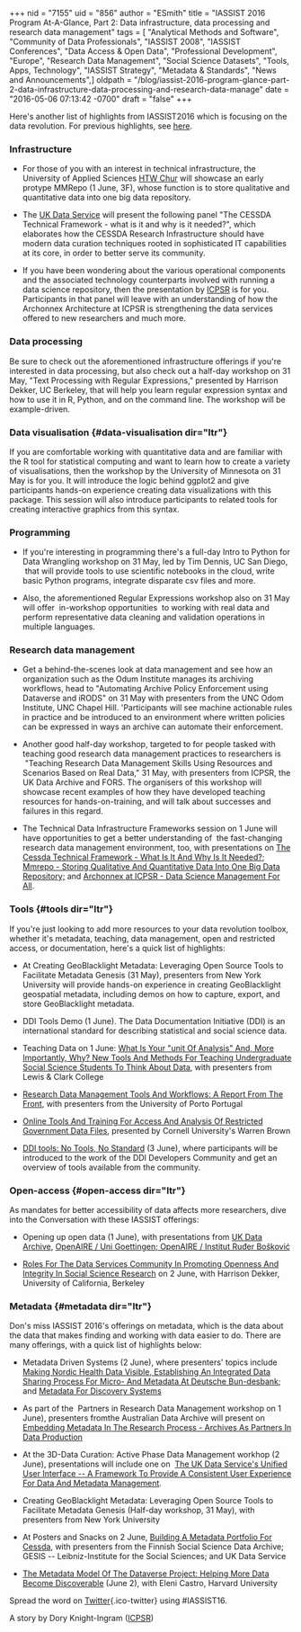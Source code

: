 +++
nid = "7155"
uid = "856"
author = "ESmith"
title = "IASSIST 2016 Program At-A-Glance, Part 2: Data infrastructure, data processing and research data management"
tags = [ "Analytical Methods and Software", "Community of Data Professionals", "IASSIST 2008", "IASSIST Conferences", "Data Access & Open Data", "Professional Development", "Europe", "Research Data Management", "Social Science Datasets", "Tools, Apps, Technology", "IASSIST Strategy", "Metadata & Standards", "News and Announcements",]
oldpath = "/blog/iassist-2016-program-glance-part-2-data-infrastructure-data-processing-and-research-data-manage"
date = "2016-05-06 07:13:42 -0700"
draft = "false"
+++
 

Here's another list of highlights from IASSIST2016 which is focusing on
the data revolution. For previous highlights, see
[here](http://www.iassistdata.org/blog/interested-“data-revolution”-and-what-it-means-research-here’s-why-you-should-attend-iassist201).

### Infrastructure

-   For those of you with an interest in technical infrastructure, the
    University of Applied Sciences [HTW
    Chur](https://www.openconf.org/IASSIST16/modules/request.php?module=oc_program&action=summary.php&id=74)
    will showcase an early protype MMRepo (1 June, 3F), whose function
    is to store qualitative and quantitative data into one big data
    repository.

<!-- -->

-   The [UK Data
    Service](https://www.openconf.org/IASSIST16/modules/request.php?module=oc_program&action=summary.php&id=103)
    will present the following panel "The CESSDA Technical Framework -
    what is it and why is it needed?", which elaborates how the CESSDA
    Research Infrastructure should have modern data curation techniques
    rooted in sophisticated IT capabilities at its core, in order to
    better serve its community.

<!-- -->

-   If you have been wondering about the various operational components
    and the associated technology counterparts involved with running a
    data science repository, then the presentation by
    [ICPSR](https://www.openconf.org/IASSIST16/modules/request.php?module=oc_program&action=summary.php&id=117)
    is for you. Participants in that panel will leave with an
    understanding of how the Archonnex Architecture at ICPSR is
    strengthening the data services offered to new researchers and much
    more.

### Data processing

Be sure to check out the aforementioned infrastructure offerings if
you're interested in data processing, but also check out a half-day
workshop on 31 May, "Text Processing with Regular Expressions,"
presented by Harrison Dekker, UC Berkeley, that will help you learn
regular expression syntax and how to use it in R, Python, and on the
command line. The workshop will be example-driven.

### Data visualisation {#data-visualisation dir="ltr"}

If you are comfortable working with quantitative data and are familiar
with the R tool for statistical computing and want to learn how to
create a variety of visualisations, then the workshop by the University
of Minnesota on 31 May is for you. It will introduce the logic behind
ggplot2 and give participants hands-on experience creating data
visualizations with this package. This session will also introduce
participants to related tools for creating interactive graphics from
this syntax.

### Programming

-   If you're interesting in programming there's a full-day Intro to
    Python for Data Wrangling workshop on 31 May, led by Tim Dennis, UC
    San Diego,  that will provide tools to use scientific notebooks in
    the cloud, write basic Python programs, integrate disparate csv
    files and more.

<!-- -->

-   Also, the aforementioned Regular Expressions workshop also on 31 May
    will offer  in-workshop opportunities  to working with real data and
    perform representative data cleaning and validation operations in
    multiple languages.

### Research data management

-   Get a behind-the-scenes look at data management and see how an
    organization such as the Odum Institute manages its archiving
    workflows, head to "Automating Archive Policy Enforcement using
    Dataverse and iRODS" on 31 May with presenters from the UNC Odom
    Institute, UNC Chapel Hill. 'Participants will see machine
    actionable rules in practice and be introduced to an environment
    where written policies can be expressed in ways an archive can
    automate their enforcement.

<!-- -->

-   Another good half-day workshop, targeted to for people tasked with
    teaching good research data management practices to researchers is
     "Teaching Research Data Management Skills Using Resources and
    Scenarios Based on Real Data," 31 May, with presenters from ICPSR,
    the UK Data Archive and FORS. The organisers of this workshop will
    showcase recent examples of how they have developed teaching
    resources for hands-on-training, and will talk about successes and
    failures in this regard.

<!-- -->

-   The Technical Data Infrastructure Frameworks session on 1 June will
    have opportunities to get a better understanding of  the
    fast-changing research data management environment, too, with
    presentations on [The Cessda Technical Framework - What Is It And
    Why Is It
    Needed?](https://www.openconf.org/IASSIST16/modules/request.php?module=oc_program&action=summary.php&id=103);
    [Mmrepo - Storing Qualitative And Quantitative Data Into One Big
    Data
    Repository;](https://www.openconf.org/IASSIST16/modules/request.php?module=oc_program&action=summary.php&id=74)
    and [Archonnex at ICPSR - Data Science Management For
    All](https://www.openconf.org/IASSIST16/modules/request.php?module=oc_program&action=summary.php&id=117).

### Tools {#tools dir="ltr"}

If you're just looking to add more resources to your data revolution
toolbox, whether it's metadata, teaching, data management, open and
restricted access, or documentation, here's a quick list of highlights:

-   At Creating GeoBlacklight Metadata: Leveraging Open Source Tools to
    Facilitate Metadata Genesis (31 May), presenters from New York
    University will provide hands-on experience in creating
    GeoBlacklight geospatial metadata, including demos on how to
    capture, export, and store GeoBlacklight metadata.

<!-- -->

-   DDI Tools Demo (1 June). The Data Documentation Initiative (DDI) is
    an international standard for describing statistical and social
    science data.

<!-- -->

-   Teaching Data on 1 June: [What Is Your "unit Of Analysis" And, More
    Importantly, Why? New Tools And Methods For Teaching Undergraduate
    Social Science Students To Think About
    Data](https://www.openconf.org/IASSIST16/modules/request.php?module=oc_program&action=summary.php&id=143),
    with presenters from Lewis & Clark College

<!-- -->

-   [Research Data Management Tools And Workflows: A Report From The
    Front](https://www.openconf.org/IASSIST16/modules/request.php?module=oc_program&action=summary.php&id=99),
    with presenters from the University of Porto Portugal

<!-- -->

-   [Online Tools And Training For Access And Analysis Of Restricted
    Government Data
    Files](https://www.openconf.org/IASSIST16/modules/request.php?module=oc_program&action=summary.php&id=17),
    presented by Cornell University's Warren Brown

<!-- -->

-   [DDI tools: No Tools, No
    Standard](https://www.openconf.org/IASSIST16/modules/request.php?module=oc_program&action=summary.php&id=97)
    (3 June), where participants will be introduced to the work of the
    DDI Developers Community and get an overview of tools available from
    the community.
    

### Open-access  {#open-access dir="ltr"}

As mandates for better accessibility of data affects more researchers,
dive into the Conversation with these IASSIST offerings:

-   Opening up open data (1 June), with presentations from [UK Data
    Archive](https://www.openconf.org/IASSIST16/modules/request.php?module=oc_program&action=summary.php&id=42),
    [OpenAIRE / Uni Goettingen; OpenAIRE / Institut Ruđer
    Bošković](https://www.openconf.org/IASSIST16/modules/request.php?module=oc_program&action=summary.php&id=51)

<!-- -->

-   [Roles For The Data Services Community In Promoting Openness And
    Integrity In Social Science
    Research](https://www.openconf.org/IASSIST16/modules/request.php?module=oc_program&action=summary.php&id=136)
    on 2 June, with Harrison Dekker, University of California, Berkeley

### Metadata {#metadata dir="ltr"}

Don's miss IASSIST 2016's offerings on metadata, which is the data about
the data that makes finding and working with data easier to do. There
are many offerings, with a quick list of highlights below:

-   Metadata Driven Systems (2 June), where presenters' topics include
    [Making Nordic Health Data
    Visible](https://www.openconf.org/IASSIST16/modules/request.php?module=oc_program&action=summary.php&id=19),[
    Establishing An Integrated Data Sharing Process For Micro- And
    Metadata At Deutsche
    Bun-desbank](https://www.openconf.org/IASSIST16/modules/request.php?module=oc_program&action=summary.php&id=85);
    and [Metadata For Discovery
    Systems](https://www.openconf.org/IASSIST16/modules/request.php?module=oc_program&action=summary.php&id=129)

<!-- -->

-   As part of the  Partners in Research Data Management workshop on 1
    June), presenters fromthe Australian Data Archive will present on
    [Embedding Metadata In The Research Process - Archives As Partners
    In Data
    Production](https://www.openconf.org/IASSIST16/modules/request.php?module=oc_program&action=summary.php&id=81)

<!-- -->

-   At the 3D-Data Curation: Active Phase Data Management workhop (2
    June), presentations will include one on  [The UK Data Service's
    Unified User Interface -- A Framework To Provide A Consistent User
    Experience For Data And Metadata
    Management](https://www.openconf.org/IASSIST16/modules/request.php?module=oc_program&action=summary.php&id=55).

<!-- -->

-   Creating GeoBlacklight Metadata: Leveraging Open Source Tools to
    Facilitate Metadata Genesis (Half-day workshop, 31 May), with
    presenters from New York University

<!-- -->

-   At Posters and Snacks on 2 June, [Building A Metadata Portfolio For
    Cessda](https://www.openconf.org/IASSIST16/modules/request.php?module=oc_program&action=summary.php&id=20),
    with presenters from the Finnish Social Science Data Archive; GESIS
    -- Leibniz-Institute for the Social Sciences; and UK Data Service

<!-- -->

-   [The Metadata Model Of The Dataverse Project: Helping More Data
    Become
    Discoverable](https://www.openconf.org/IASSIST16/modules/request.php?module=oc_program&action=summary.php&id=130)
    (June 2), with Eleni Castro, Harvard University
     

Spread the word
on [Twitter](https://twitter.com/ICPSR/status/728604290240151553){.ico-twitter} using #IASSIST16. 


A story by Dory Knight-Ingram
([ICPSR](http://www.icpsr.umich.edu/icpsrweb/landing.jsp))
